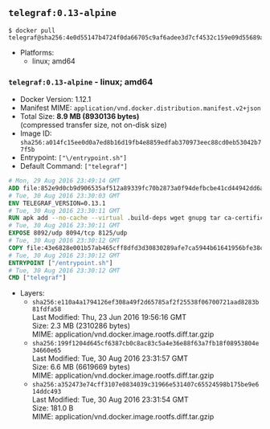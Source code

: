 ## `telegraf:0.13-alpine`

```console
$ docker pull telegraf@sha256:4e0d55147b4724f0da66705c9af6adee3d7cf4532c159e09d55689a0ed817cdf
```

-	Platforms:
	-	linux; amd64

### `telegraf:0.13-alpine` - linux; amd64

-	Docker Version: 1.12.1
-	Manifest MIME: `application/vnd.docker.distribution.manifest.v2+json`
-	Total Size: **8.9 MB (8930136 bytes)**  
	(compressed transfer size, not on-disk size)
-	Image ID: `sha256:a014fc15ee0d0a7ed8b16d19fb4e8859edfab370973eec88cd0eb53042b77f5b`
-	Entrypoint: `["\/entrypoint.sh"]`
-	Default Command: `["telegraf"]`

```dockerfile
# Mon, 29 Aug 2016 23:49:14 GMT
ADD file:852e9d0cb9d906535af512a89339fc70b2873a0f94defbcbe41cd44942dd6ac8 in / 
# Tue, 30 Aug 2016 23:30:03 GMT
ENV TELEGRAF_VERSION=0.13.1
# Tue, 30 Aug 2016 23:30:11 GMT
RUN apk add --no-cache --virtual .build-deps wget gnupg tar ca-certificates &&     update-ca-certificates &&     gpg --keyserver hkp://ha.pool.sks-keyservers.net         --recv-keys 05CE15085FC09D18E99EFB22684A14CF2582E0C5 &&     wget -q https://dl.influxdata.com/telegraf/releases/telegraf-${TELEGRAF_VERSION}-static_linux_amd64.tar.gz.asc &&     wget -q https://dl.influxdata.com/telegraf/releases/telegraf-${TELEGRAF_VERSION}-static_linux_amd64.tar.gz &&     gpg --batch --verify telegraf-${TELEGRAF_VERSION}-static_linux_amd64.tar.gz.asc telegraf-${TELEGRAF_VERSION}-static_linux_amd64.tar.gz &&     mkdir -p /usr/src /etc/telegraf &&     tar -C /usr/src -xzf telegraf-${TELEGRAF_VERSION}-static_linux_amd64.tar.gz &&     mv /usr/src/telegraf*/telegraf.conf /etc/telegraf/ &&     chmod +x /usr/src/telegraf*/* &&     cp -a /usr/src/telegraf*/* /usr/bin/ &&     rm -rf *.tar.gz* /usr/src /root/.gnupg &&     apk del .build-deps
# Tue, 30 Aug 2016 23:30:11 GMT
EXPOSE 8092/udp 8094/tcp 8125/udp
# Tue, 30 Aug 2016 23:30:12 GMT
COPY file:43e6828e001b57ab465cff8dfd3d30830289afe7ca5944b61641956bfe38cd1c in /entrypoint.sh 
# Tue, 30 Aug 2016 23:30:12 GMT
ENTRYPOINT ["/entrypoint.sh"]
# Tue, 30 Aug 2016 23:30:12 GMT
CMD ["telegraf"]
```

-	Layers:
	-	`sha256:e110a4a1794126ef308a49f2d65785af2f25538f06700721aad8283b81fdfa58`  
		Last Modified: Thu, 23 Jun 2016 19:56:16 GMT  
		Size: 2.3 MB (2310286 bytes)  
		MIME: application/vnd.docker.image.rootfs.diff.tar.gzip
	-	`sha256:199f1204d645cf6387cb0c8ac83c5a4e36e88f63a7fb18f08953804e34660e65`  
		Last Modified: Tue, 30 Aug 2016 23:31:57 GMT  
		Size: 6.6 MB (6619669 bytes)  
		MIME: application/vnd.docker.image.rootfs.diff.tar.gzip
	-	`sha256:a352473e74cff3107e0834039c31966e531407c65524598b175be9e614ddc493`  
		Last Modified: Tue, 30 Aug 2016 23:31:54 GMT  
		Size: 181.0 B  
		MIME: application/vnd.docker.image.rootfs.diff.tar.gzip

